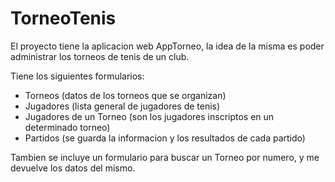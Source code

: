 # TorneoTenis 
El proyecto tiene la aplicacion web AppTorneo, la idea de la misma es poder administrar los torneos de tenis de un club.

Tiene los siguientes formularios:
- Torneos   (datos de los torneos que se organizan)
- Jugadores (lista general de jugadores de tenis)
- Jugadores de un Torneo (son los jugadores inscriptos en un determinado torneo)
- Partidos (se guarda la informacion y los resultados de cada partido)

Tambien se incluye un formulario para buscar un Torneo por numero, y me devuelve los datos del mismo.
